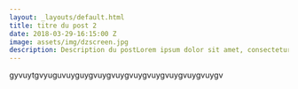 ```yaml
---
layout: _layouts/default.html
title: titre du post 2
date: 2018-03-29-16:15:00 Z
image: assets/img/dzscreen.jpg
description: Description du postLorem ipsum dolor sit amet, consectetur adipiscing elit. Praesent cursus eros vehicula ex aliquam, eget tempor justo facilisis. Aliquam ac egestas purus, vitae aliquet ipsum. Fusce ipsum nisi, sodales sit amet sagittis eu, consequat venenatis nunc. Phasellus non neque ut felis viverra gravida. Proin aliquet arcu a tellus semper bibendum.
---
```

gyvuytgvyuguvuyguygvuygvuygvuygvuygvuygvuygvuygv
